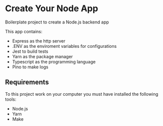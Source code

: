 # Create Your Node App

Boilerplate project to create a Node.js backend app

This app contains:

* Express as the http server
* .ENV as the enviroment variables for configurations
* Jest to build tests
* Yarn as the package manager
* Typescript as the programming language
* Pino to make logs

## Requirements

To this project work on your computer you must have installed the following tools:

* Node.js
* Yarn
* Make